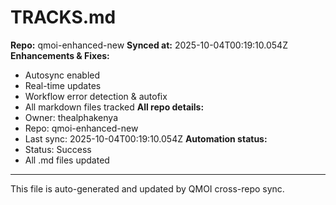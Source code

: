 # TRACKS.md

**Repo:** qmoi-enhanced-new
**Synced at:** 2025-10-04T00:19:10.054Z
**Enhancements & Fixes:**
- Autosync enabled
- Real-time updates
- Workflow error detection & autofix
- All markdown files tracked
**All repo details:**
- Owner: thealphakenya
- Repo: qmoi-enhanced-new
- Last sync: 2025-10-04T00:19:10.054Z
**Automation status:**
- Status: Success
- All .md files updated
---
This file is auto-generated and updated by QMOI cross-repo sync.
